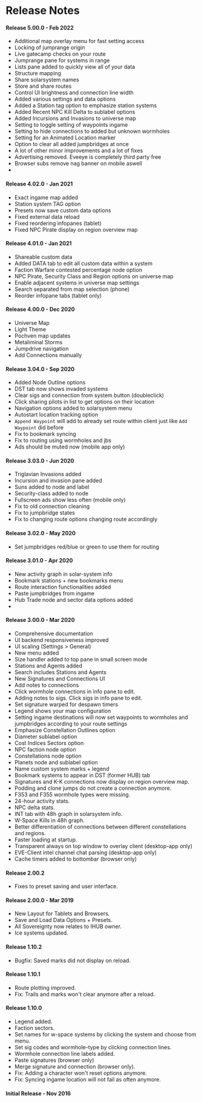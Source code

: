 # Release Notes


#### Release 5.00.0 - Feb 2022
- Additional map overlay menu for fast setting access
- Locking of jumprange origin
- Live gatecamp checks on your route
- Jumprange pane for systems in range
- Lists pane added to quickly view all of your data
- Structure mapping
- Share solarsystem names
- Store and share routes
- Control UI brightness and connection line width
- Added various settings and data options
- Added a Station tag option to emphasize station systems
- Added Recent NPC Kill Delta to sublabel options
- Added Incursions and Invasions to universe map
- Setting to toggle setting of waypoints ingame
- Setting to hide connections to added but unknown wormholes
- Setting for an Animated Location marker
- Option to clear all added jumpbridges at once
- A lot of other minor improvements and a lot of fixes
- Advertising removed. Eveeye is completely third party free
- Browser subs remove nag banner on mobile aswell
- 
#### Release 4.02.0 - Jan 2021
 - Exact ingame map added
 - Station system TAG option
 - Presets now save custom data options
 - Fixed external data reload
 - Fixed reordering infopanes (tablet)
 - Fixed NPC Pirate display on region overview map
 
#### Release 4.01.0 - Jan 2021
 - Shareable custom data
 - Added DATA tab to edit all custom data within a system
 - Faction Warfare contested percentage node option
 - NPC Pirate, Security Class and Region options on universe map
 - Enable adjacent systems in universe map settings
 - Search separated from map selection (phone)
 - Reorder infopane tabs (tablet only)
 
#### Release 4.00.0 - Dec 2020
 - Universe Map
 - Light Theme
 - Pochven map updates
 - Metaliminal Storms
 - Jumpdrive navigation 
 - Add Connections manually

#### Release 3.04.0 - Sep 2020
 - Added Node Outline options 
 - DST tab now shows invaded systems 
 - Clear sigs and connection from system button (doubleclick)
 - Click sharing pilots in list to get options on their location
 - Navigation options added to solarsystem menu 
 - Autostart location tracking option 
 - `Append Waypoint` will add to already set route within client just like `Add Waypoint` did before 
 - Fix to bookmark syncing 
 - Fix to routing using wormholes and jbs 
 - Ads should be muted now (mobile app only)

#### Release 3.03.0 - Jun 2020
 - Triglavian Invasions added  
 - Incursion and invasion pane added  
 - Suns added to node and label  
 - Security-class added to node  
 - Fullscreen ads show less often (mobile only) 
 - Fix to old connection cleaning  
 - Fix to jumpbridge states
 - Fix to changing route options changing route accordingly

#### Release 3.02.0 - May 2020
 - Set jumpbridges red/blue or green to use them for routing

#### Release 3.01.0 - Apr 2020
- New activity graph in solar-system info
- Bookmark stations + new bookmarks menu
- Route interaction functionalities added
- Paste jumpbridges from ingame
- Hub Trade node and sector data options added
- 
#### Release 3.00.0 - Mar 2020
- Comprehensive documentation
- UI backend responsiveness improved
- UI scaling (Settings > General)
- New menu added
- Size handler added to top pane in small screen mode
- Stations and Agents added
- Search includes Stations and Agents
- New Signatures and Connections UI
- Add notes to connections
- Click wormhole connections in info pane to edit.
- Adding notes to sigs. Click sigs in info pane to edit.
- Set signature warped for despawn timers
- Legend shows your map configuration
- Setting ingame destinations will now set waypoints to wormholes and jumpbridges according to your route settings
- Emphasize Constellation Outlines option
- Diameter sublabel option
- Cost Indices Sectors option
- NPC faction node option
- Constellations node option
- Planets node and sublabel option
- Name custom system marks + legend
- Bookmark systems to appear in DST (former HUB) tab
- Signatures and K-K connections now display on region overview map.
- Podding and clone jumps do not create a connection anymore.
- F353 and F355 wormhole types were missing.
- 24-hour activity stats.
- NPC delta stats.
- INT tab with 48h graph in solarsystem info.
- W-Space Kills in 48h graph.
- Better differentiation of connections between different constellations and regions.
- Faster loading at startup.
- Transparent always on top window to overlay client (desktop-app only)
- EVE-Client intel channel chat parsing (desktop-app only)
- Cache timers added to bottombar (browser only)

#### Release 2.00.2
- Fixes to preset saving and user interface.

#### Release 2.00.0 - Mar 2019
- New Layout for Tablets and Browsers.
- Save and Load Data Options + Presets.
- All Sovereignty now relates to IHUB owner.
- Ice systems updated.

#### Release 1.10.2
- Bugfix: Saved marks did not display on reload.

#### Release 1.10.1
- Route plotting improved.
- Fix: Trails and marks won't clear anymore after a reload.

#### Release 1.10.0
- Legend added.
- Faction sectors.
- Set names for w-space systems by clicking the system and choose from menu.
- Set sig codes and wormhole-type by clicking connection lines.
- Wormhole connection line labels added.
- Paste signatures (browser only)
- Merge signature and connection (browser only).
- Fix: Adding a character won't reset options anymore.
- Fix: Syncing ingame location will not fail as often anymore.

#### Initial Release - Nov 2016

<!--stackedit_data:
eyJoaXN0b3J5IjpbLTE0MDI3NTg1MDIsLTEzNzkwNjAyMTUsLT
IwMjE4ODcyMDYsLTE5NTE4MzI3NzYsMzIzMTE0MDA2LDE5Mjk3
NzI2MCwxNTc1Njk5NTkxLDEzNzMxOTk0OTAsMTMyMjM3NzI4OS
wtMTcxMzU0MTg4MCwtMTU4MzA4MjM0Myw3NjIxNDM4OTcsMTg4
MzQ4NTY4LDYzNjk4MjI0OCwxMTQ2MTE1OTkyLDEzOTcxNDk1NT
IsLTU5OTY5OTk2NCwxNjkxMTIzNzA0LDExNTUxMzM5ODQsLTEx
MTE3NjA5NjFdfQ==
-->